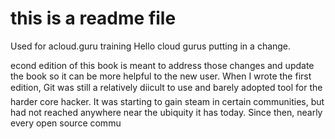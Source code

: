 # this is a readme file
Used for acloud.guru training
Hello cloud gurus
putting in a change.


econd edition of this book is meant to address those
changes and update the book so it can be more helpful to the new user.
When I wrote the first edition, Git was still a relatively diicult to use and
barely adopted tool for the harder core hacker. It was starting to gain steam in
certain communities, but had not reached anywhere near the ubiquity it has today.
Since then, nearly every open source commu
